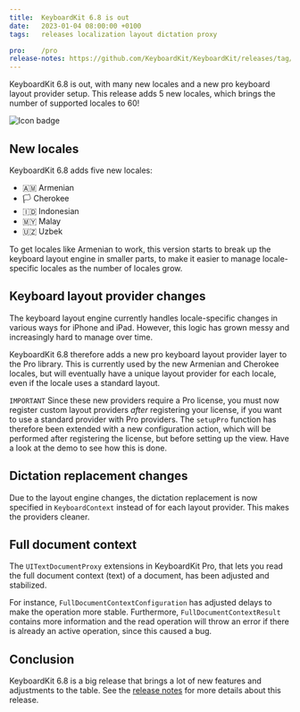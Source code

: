 ```yaml
---
title:  KeyboardKit 6.8 is out
date:   2023-01-04 08:00:00 +0100
tags:   releases localization layout dictation proxy

pro:    /pro
release-notes: https://github.com/KeyboardKit/KeyboardKit/releases/tag/6.8.0
---
```


KeyboardKit 6.8 is out, with many new locales and a new pro keyboard layout provider setup. This release adds 5 new locales, which brings the number of supported locales to 60!

![Icon badge]({{page.image}})


## New locales

KeyboardKit 6.8 adds five new locales:

* 🇦🇲 Armenian
* 🏳️ Cherokee
* 🇮🇩 Indonesian
* 🇲🇾 Malay
* 🇺🇿 Uzbek

To get locales like Armenian to work, this version starts to break up the keyboard layout engine in smaller parts, to make it easier to manage locale-specific locales as the number of locales grow.


## Keyboard layout provider changes

The keyboard layout engine currently handles locale-specific changes in various ways for iPhone and iPad. However, this logic has grown messy and increasingly hard to manage over time. 

KeyboardKit 6.8 therefore adds a new pro keyboard layout provider layer to the Pro library. This is currently used by the new Armenian and Cherokee locales, but will eventually have a unique layout provider for each locale, even if the locale uses a standard layout.

`IMPORTANT` Since these new providers require a Pro license, you must now register custom layout providers *after* registering your license, if you want to use a standard provider with Pro providers. The `setupPro` function has therefore been extended with a new configuration action, which will be performed after registering the license, but before setting up the view. Have a look at the demo to see how this is done.


## Dictation replacement changes

Due to the layout engine changes, the dictation replacement is now specified in `KeyboardContext` instead of for each layout provider. This makes the providers cleaner.


## Full document context

The `UITextDocumentProxy` extensions in KeyboardKit Pro, that lets you read the full document context (text) of a document, has been adjusted and stabilized. 

For instance, `FullDocumentContextConfiguration` has adjusted delays to make the operation more stable. Furthermore, `FullDocumentContextResult` contains more information and the read operation will throw an error if there is already an active operation, since this caused a bug.


## Conclusion

KeyboardKit 6.8 is a big release that brings a lot of new features and adjustments to the table. See the [release notes]({{page.release-notes}}) for more details about this release.